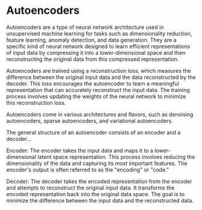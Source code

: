 # Autoencoders

Autoencoders are a type of neural network architecture used in unsupervised machine learning for tasks such as dimensionality reduction, feature learning, anomaly detection, and data generation. They are a specific kind of neural network designed to learn efficient representations of input data by compressing it into a lower-dimensional space and then reconstructing the original data from this compressed representation. 

Autoencoders are trained using a reconstruction loss, which measures the difference between the original input data and the data reconstructed by the decoder. This loss encourages the autoencoder to learn a meaningful representation that can accurately reconstruct the input data. The training process involves updating the weights of the neural network to minimize this reconstruction loss.

Autoencoders come in various architectures and flavors, such as denoising autoencoders, sparse autoencoders, and variational autoencoders.

The general structure of an autoencoder consists of an encoder and a decoder…

Encoder: The encoder takes the input data and maps it to a lower-dimensional latent space representation. This process involves reducing the dimensionality of the data and capturing its most important features. The encoder's output is often referred to as the "encoding" or "code."

Decoder: The decoder takes the encoded representation from the encoder and attempts to reconstruct the original input data. It transforms the encoded representation back into the original data space. The goal is to minimize the difference between the input data and the reconstructed data.

